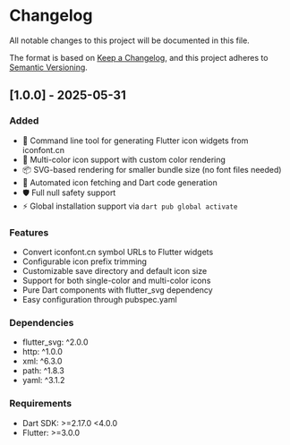 # Changelog

All notable changes to this project will be documented in this file.

The format is based on [Keep a Changelog](https://keepachangelog.com/en/1.0.0/),
and this project adheres to [Semantic Versioning](https://semver.org/spec/v2.0.0.html).

## [1.0.0] - 2025-05-31

### Added
- 🚀 Command line tool for generating Flutter icon widgets from iconfont.cn
- 🎨 Multi-color icon support with custom color rendering
- 📦 SVG-based rendering for smaller bundle size (no font files needed)
- 🔄 Automated icon fetching and Dart code generation
- 🛡️ Full null safety support
- ⚡ Global installation support via `dart pub global activate`

### Features
- Convert iconfont.cn symbol URLs to Flutter widgets
- Configurable icon prefix trimming
- Customizable save directory and default icon size
- Support for both single-color and multi-color icons
- Pure Dart components with flutter_svg dependency
- Easy configuration through pubspec.yaml

### Dependencies
- flutter_svg: ^2.0.0
- http: ^1.0.0  
- xml: ^6.3.0
- path: ^1.8.3
- yaml: ^3.1.2

### Requirements
- Dart SDK: >=2.17.0 <4.0.0
- Flutter: >=3.0.0
